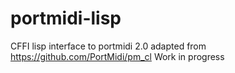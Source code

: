 # portmidi-lisp
CFFI lisp interface to portmidi 2.0 
adapted from https://github.com/PortMidi/pm_cl
Work in progress
